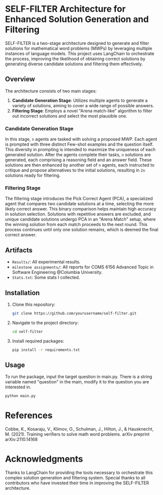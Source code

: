 # SELF-FILTER Architecture for Enhanced Solution Generation and Filtering

SELF-FILTER is a two-stage architecture designed to generate and filter solutions for mathematical word problems (MWPs) by leveraging multiple instances of language models. This project uses LangChain to orchestrate the process, improving the likelihood of obtaining correct solutions by generating diverse candidate solutions and filtering them effectively.

## Overview

The architecture consists of two main stages:
1. **Candidate Generation Stage**: Utilizes multiple agents to generate a variety of solutions, aiming to cover a wide range of possible answers.
2. **Filtering Stage**: Employs a novel "Arena match-like" algorithm to filter out incorrect solutions and select the most plausible one.

### Candidate Generation Stage

In this stage, `n` agents are tasked with solving a proposed MWP. Each agent is prompted with three distinct Few-shot examples and the question itself. This diversity in prompting is intended to maximize the uniqueness of each generated solution. After the agents complete their tasks, `n` solutions are generated, each comprising a reasoning field and an answer field. These solutions are then enhanced by another set of `n` agents, each instructed to critique and propose alternatives to the initial solutions, resulting in `2n` solutions ready for filtering.

### Filtering Stage

The filtering stage introduces the Pick Correct Agent (PCA), a specialized agent that compares two candidate solutions at a time, selecting the more likely correct answer. This binary comparison helps maintain high accuracy in solution selection. Solutions with repetitive answers are excluded, and unique candidate solutions undergo PCA in an "Arena Match" setup, where the winning solution from each match proceeds to the next round. This process continues until only one solution remains, which is deemed the final correct answer.

## Artifacts

- `Results/`: All experimental results.
- `milestone assignments/`: All reports for COMS 6156 Advanced Topic in Software Engineering @Columbia University.
- `Stats.txt`: Some stats I collected.

## Installation

1. Clone this repository:
   ```bash
   git clone https://github.com/yourusername/self-filter.git
2. Navigate to the project directory:
   ```bash
   cd self-filter
   ```
3. Install required packages:
   ```bash
   pip install -r requirements.txt
   ```
## Usage

To run the package, input the target question in main.py.
There is a string variable named "question" in the main, modify it to the question you are interested in. 
```bash
python main.py
```

# References
Cobbe, K., Kosaraju, V., Klimov, O., Schulman, J., Hilton,
J., & Hausknecht, M. (2021). Training verifiers to solve
math word problems. arXiv preprint arXiv:2110.14168

# Acknowledgments
Thanks to LangChain for providing the tools necessary to orchestrate this complex solution generation and filtering system.
Special thanks to all contributors who have invested their time in improving the SELF-FILTER architecture.
